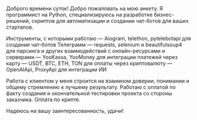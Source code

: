 Доброго времени суток! Добро пожаловать на мою анкету. Я программист на Python, специализируюсь на разработке бизнес-решений, скриптов для автоматизации и создании чат-ботов для ваших стартапов.

Инструменты, с которыми работаю
— Aiogram, telethon, pytelebotapi для создания чат-ботов Телеграмм
— requests, selenium и beautifulsoup4 для парсинга и других взаимодействий с онлайн-ресурсами и серверами
— YooKassa, YooMoney для интеграции платежей через карту
— USDT, BTC, ETH, TON для оплаты через криптовалюту
— OpenAIApi, ProxyApi для интеграции ИИ

Работа с клиентом у меня строится на взаимном доверии, понимании и общему стремлению к лучшему результату. Работаю с оплатой по факту создания и окончательной тестировки проекта со стороны заказчика. Оплата по крипте.

Надеюсь на вашу заинтересованность, удачи!
